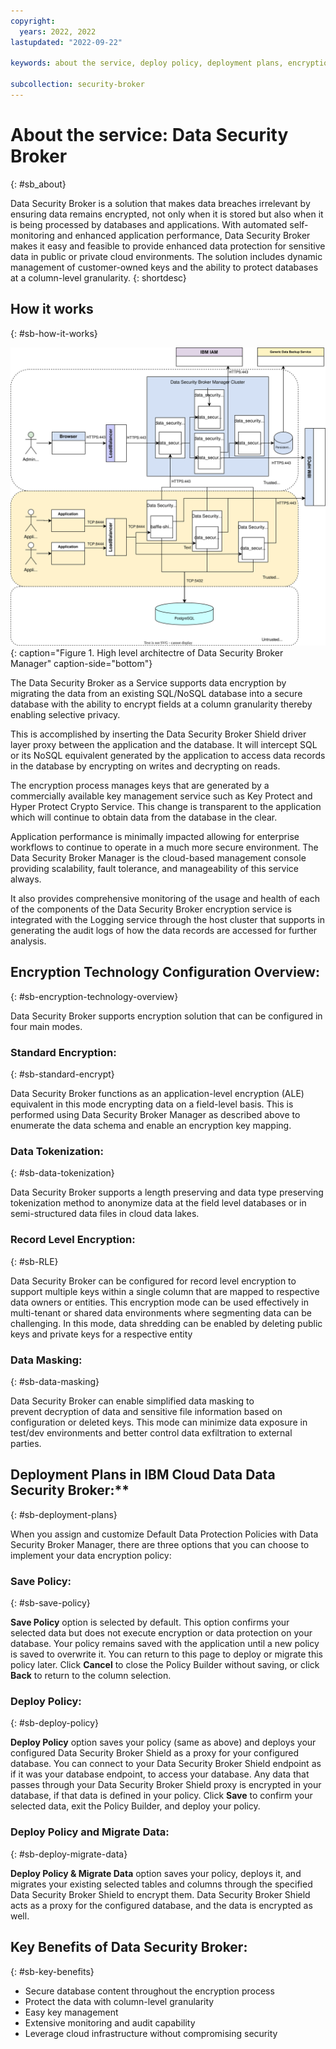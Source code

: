 ```yaml
---
copyright:
  years: 2022, 2022
lastupdated: "2022-09-22"

keywords: about the service, deploy policy, deployment plans, encryption technology, encryption modes, data protection modes

subcollection: security-broker
---
```


# About the service: Data Security Broker
{: #sb_about}

Data Security Broker is a solution that makes data breaches irrelevant
by ensuring data remains encrypted, not only when it is stored but also
when it is being processed by databases and applications. With automated
self-monitoring and enhanced application performance, Data Security
Broker makes it easy and feasible to provide enhanced data protection
for sensitive data in public or private cloud environments. The solution
includes dynamic management of customer-owned keys and the ability to
protect databases at a column-level granularity.
{: shortdesc}

## How it works
{: #sb-how-it-works}

![High level architectre of Data Security Broker Manager](images/architecture.svg){: caption="Figure 1. High level architectre of Data Security Broker Manager" caption-side="bottom"}

The Data Security Broker as a Service supports data encryption by
migrating the data from an existing SQL/NoSQL database into a secure
database with the ability to encrypt fields at a column granularity
thereby enabling selective privacy.

This is accomplished by inserting the Data Security Broker Shield driver
layer proxy between the application and the database. It will intercept
SQL or its NoSQL equivalent generated by the application to access data
records in the database by encrypting on writes and decrypting on reads.

The encryption process manages keys that are generated by a commercially
available key management service such as Key Protect and Hyper Protect
Crypto Service. This change is transparent to the application which will
continue to obtain data from the database in the clear.

Application performance is minimally impacted allowing for enterprise
workflows to continue to operate in a much more secure environment. The
Data Security Broker Manager is the cloud-based management console
providing scalability, fault tolerance, and manageability of this
service always.

It also provides comprehensive monitoring of the usage and health of
each of the components of the Data Security Broker encryption service is
integrated with the Logging service through the host cluster that
supports in generating the audit logs of how the data records are
accessed for further analysis.

## Encryption Technology Configuration Overview:
{: #sb-encryption-technology-overview}

Data Security Broker supports encryption solution that can be configured
in four main modes.

### Standard Encryption: 
{: #sb-standard-encrypt}

Data Security Broker functions as an
application-level encryption (ALE) equivalent in this
mode encrypting data on a field-level basis. This is performed using
Data Security Broker Manager as described above to enumerate the data
schema and enable an encryption key mapping.

### Data Tokenization:
{: #sb-data-tokenization}

Data Security Broker supports a length
preserving and data type preserving tokenization method to anonymize
data at the field level databases or in semi-structured data files in
cloud data lakes.

### Record Level Encryption:
{: #sb-RLE}

Data Security Broker can be configured
for record level encryption to support multiple keys within a single
column that are mapped to respective data owners or entities. This
encryption mode can be used effectively in multi-tenant or shared data
environments where segmenting data can be challenging. In this mode,
data shredding can be enabled by deleting public keys and private keys
for a respective entity

### Data Masking: 
{: #sb-data-masking}

Data Security Broker can enable simplified data
masking to prevent decryption of data and sensitive file information
based on configuration or deleted keys. This mode can minimize data
exposure in test/dev environments and better control data exfiltration
to external parties.


## Deployment Plans in IBM Cloud Data Data Security Broker:**
{: #sb-deployment-plans}

When you assign and customize Default Data Protection Policies with Data
Security Broker Manager, there are three options that you can choose to
implement your data encryption policy:

### Save Policy:
{: #sb-save-policy}

**Save Policy** option is selected by default. This option confirms your
selected data but does not execute encryption or data protection on your
database. Your policy remains saved with the application until a new
policy is saved to overwrite it. You can return to this page to deploy
or migrate this policy later. Click **Cancel** to close the Policy
Builder without saving, or click **Back** to return to the column
selection.

### Deploy Policy:
{: #sb-deploy-policy}

**Deploy Policy** option saves your policy (same as above) and deploys
your configured Data Security Broker Shield as a proxy for your
configured database. You can connect to your Data Security Broker Shield
endpoint as if it was your database endpoint, to access your database.
Any data that passes through your Data Security Broker Shield proxy is
encrypted in your database, if that data is defined in your policy.
Click **Save** to confirm your selected data, exit the Policy Builder,
and deploy your policy.

### Deploy Policy and Migrate Data:
{: #sb-deploy-migrate-data}

**Deploy Policy & Migrate Data** option saves your policy, deploys it,
and migrates your existing selected tables and columns through the
specified Data Security Broker Shield to encrypt them. Data Security
Broker Shield acts as a proxy for the configured database, and the data
is encrypted as well.


## Key Benefits of Data Security Broker:
{: #sb-key-benefits}

- Secure database content throughout the encryption process
- Protect the data with column-level granularity
- Easy key management
- Extensive monitoring and audit capability
- Leverage cloud infrastructure without compromising security


